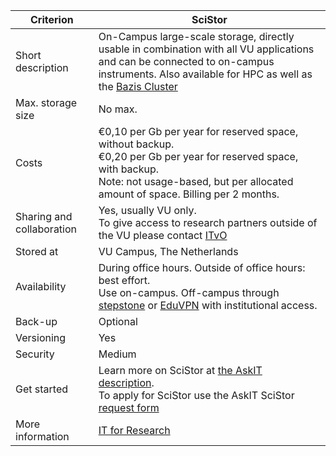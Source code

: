 |Criterion|SciStor|
|---|---|
|Short description|On-Campus large-scale storage, directly usable in combination with all VU applications and can be connected to on-campus instruments. Also available for HPC as well as the [Bazis Cluster](https://askit.vu.nl/tas/public/ssp/content/detail/service?unid=cd306ca6ba6e41dd9ab86f26495d3d4e)|
|Max. storage size|No max.|
|Costs|€0,10 per Gb per year for reserved space, without backup.<br> €0,20 per Gb per year for reserved space, with backup.<br> Note: not usage-based, but per allocated amount of space. Billing per 2 months.|
|Sharing and collaboration|Yes, usually VU only. <br> To give access to research partners outside of the VU please contact [ITvO](mailto:itvo.ucit@vu.nl)|
|Stored at|VU Campus, The Netherlands|
|Availability|During office hours. Outside of office hours: best effort. <br>Use on-campus. Off-campus through [stepstone](https://askit.vu.nl/tas/public/ssp/content/detail/service?unid=dd3c11a9e4994b22ac3ceb0c3e14489d) or [EduVPN](https://askit.vu.nl/tas/public/ssp/content/detail/service?unid=d509422fd5a34b148625328cf9367b24) with institutional access.|
|Back-up|Optional|
|Versioning|Yes|
|Security|Medium|
|Get started|Learn more on SciStor at [the AskIT description](https://askit.vu.nl/tas/public/ssp/content/detail/service?unid=71d312a1b91a40e0a36071ebd40c3bc7&from=80ff8a0c-595c-4368-841e-cb4b8a51a9f4&decorate=false%20Askit%20Scistor%20request%20form). <br>To apply for SciStor use the AskIT SciStor [request form](https://askit.vu.nl/tas/public/ssp/content/serviceflow?unid=25e3e1dab62f47cea9326c9dabf06867) |
|More information|[IT for Research](mailto:itvo.ucit@vu.nl?subject=SciStor)|
